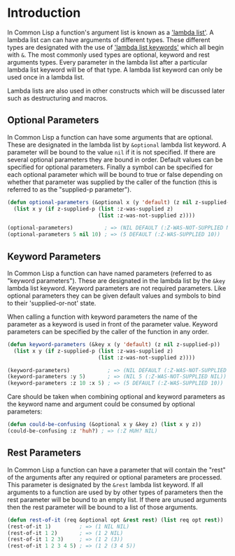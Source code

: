 # Introduction

In Common Lisp a function's argument list is known as a ['lambda list'][lambda-list].
A lambda list can can have arguments of different types.
These different types are designated with the use of ['lambda list keywords'][lambda-list-keyword] which all begin with `&`.
The most commonly used types are optional, keyword and rest arguments types.
Every parameter in the lambda list after a particular lambda list keyword will be of that type.
A lambda list keyword can only be used once in a lambda list.

Lambda lists are also used in other constructs which will be discussed later such as destructuring and macros.

[lambda-list]: http://www.lispworks.com/documentation/HyperSpec/Body/26_glo_l.htm#lambda_list
[lambda-list-keyword]: http://www.lispworks.com/documentation/HyperSpec/Body/26_glo_l.htm#lambda_list_keyword

## Optional Parameters

In Common Lisp a function can have some arguments that are optional.
These are designated in the lambda list by `&optional` lambda list keyword.
A parameter will be bound to the value `nil` if it is not specified.
If there are several optional parameters they are bound in order.
Default values can be specified for optional parameters.
Finally a symbol can be specified for each optional parameter which will be bound to true or false depending on whether that parameter was supplied by the caller of the function (this is referred to as the "supplied-p parameter").

```lisp
(defun optional-parameters (&optional x (y 'default) (z nil z-supplied-p))
  (list x y (if z-supplied-p (list :z-was-supplied z)
                             (list :z-was-not-supplied z))))

(optional-parameters)          ; => (NIL DEFAULT (:Z-WAS-NOT-SUPPLIED NIL))
(optional-parameters 5 nil 10) ; => (5 DEFAULT (:Z-WAS-SUPPLIED 10))
```

## Keyword Parameters

In Common Lisp a function can have named parameters (referred to as  "keyword parameters").
These are designated in the lambda list by the `&key` lambda list keyword.
Keyword parameters are not required parameters.
Like optional parameters they can be given default values and symbols to bind to their 'supplied-or-not' state.

When calling a function with keyword parameters the name of the parameter as a keyword is used in front of the parameter value.
Keyword parameters can be specified by the caller of the function in any order.

```lisp
(defun keyword-parameters (&key x (y 'default) (z nil z-supplied-p))
  (list x y (if z-supplied-p (list :z-was-supplied z)
                             (list :z-was-not-supplied z))))

(keyword-parameters)            ; => (NIL DEFAULT (:Z-WAS-NOT-SUPPLIED NIL))
(keyword-parameters :y 5)       ; => (NIL 5 (:Z-WAS-NOT-SUPPLIED NIL))
(keyword-parameters :z 10 :x 5) ; => (5 DEFAULT (:Z-WAS-SUPPLIED 10))
```

Care should be taken when combining optional and keyword parameters as the keyword name and argument could be consumed by optional parameters:

```lisp
(defun could-be-confusing (&optional x y &key z) (list x y z))
(could-be-confusing :z 'huh?) ; => (:Z HUH? NIL)
```

## Rest Parameters

In Common Lisp a function can have a parameter that will contain the "rest" of the arguments after any required or optional parameters are processed.
This parameter is designated by the `&rest` lambda list keyword.
If all arguments to a function are used by by other types of parameters then the rest parameter will be bound to an empty list.
If there are unused arguments then the rest parameter will be bound to a list of those arguments.

```lisp
(defun rest-of-it (req &optional opt &rest rest) (list req opt rest))
(rest-of-it 1)         ; => (1 NIL NIL)
(rest-of-it 1 2)       ; => (1 2 NIL)
(rest-of-it 1 2 3)     ; => (1 2 (3))
(rest-of-it 1 2 3 4 5) ; => (1 2 (3 4 5))
```

[lambda-list]: http://www.lispworks.com/documentation/HyperSpec/Body/26_glo_l.htm#lambda_list
[lambda-list-keyword]: http://www.lispworks.com/documentation/HyperSpec/Body/26_glo_l.htm#lambda_list_keyword
